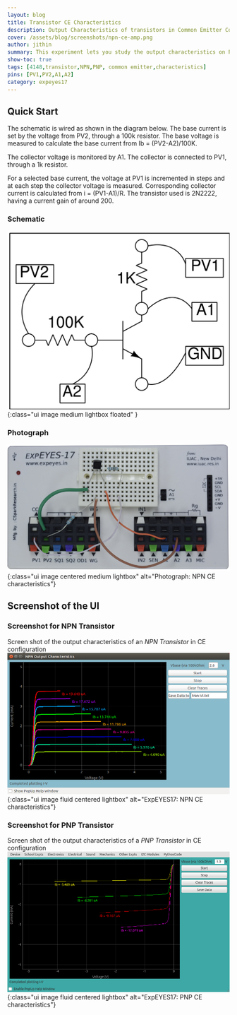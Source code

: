 ```yaml
---
layout: blog
title: Transistor CE Characteristics
description: Output Characteristics of transistors in Common Emitter Configuration
cover: /assets/blog/screenshots/npn-ce-amp.png
author: jithin
summary: This experiment lets you study the output characteristics on PNP and NPN transistors in common emitter configuration. The dependence of saturation current on base current is studied
show-toc: true
tags: [4148,transistor,NPN,PNP, common emitter,characteristics]
pins: [PV1,PV2,A1,A2]
category: expeyes17
---
```



## Quick Start

The schematic is wired as shown in the diagram below. 
The base current is set by the voltage from PV2, through a 100k resistor.
The base voltage is measured to calculate the base current from Ib = (PV2-A2)/100K.

The collector voltage is monitored by A1. The collector is connected to PV1, through a 1k resistor. 

For a selected base current, the voltage at PV1 is incremented in steps and at each step the collector voltage is measured. 
Corresponding collector current is calculated from i = (PV1-A1)/R. 
The transistor  used is 2N2222, having a current gain of around 200.

### Schematic
![](/assets/blog/schematics/npnCEout.svg){:class="ui image medium lightbox floated" }

### Photograph
![](/assets/blog/photographs/npnCEout.png){:class="ui image centered medium lightbox" alt="Photograph: NPN CE characteristics"}

<div class="ui clearing divider"></div>

## Screenshot of the UI

### Screenshot for NPN Transistor
Screen shot of the output characteristics of an *NPN Transistor* in CE configuration
![](/assets/blog/screenshots/npn-screenshot.png){:class="ui image fluid centered lightbox" alt="ExpEYES17: NPN CE characteristics"}

### Screenshot for PNP Transistor
Screen shot of the output characteristics of a *PNP Transistor* in CE configuration
![](/assets/blog/screenshots/pnp-screenshot.png){:class="ui image fluid centered lightbox" alt="ExpEYES17: PNP CE characteristics"}
